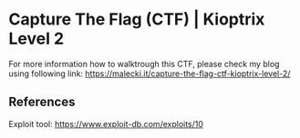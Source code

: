 # Capture The Flag (CTF) | Kioptrix Level 2

For more information how to walktrough this CTF, please check my blog using following link:
https://malecki.it/capture-the-flag-ctf-kioptrix-level-2/

## References

Exploit tool:
https://www.exploit-db.com/exploits/10

